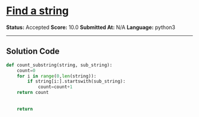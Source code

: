 # [Find a string](https://www.hackerrank.com/challenges/find-a-string/problem)

**Status:** Accepted
**Score:** 10.0
**Submitted At:** N/A
**Language:** python3

---

## Solution Code

```python
def count_substring(string, sub_string):
    count=0
    for i in range(0,len(string)):
        if string[i:].startswith(sub_string):
            count=count+1
    return count
    
    
    return


